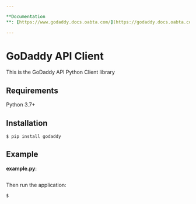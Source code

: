 ```yaml
---

**Documentation
**: [https://www.godaddy.docs.oabta.com/](https://godaddy.docs.oabta.com/)

---
```


# GoDaddy API Client

This is the GoDaddy API Python Client library

## Requirements

Python 3.7+

## Installation

```shell
$ pip install godaddy
```

## Example

**example.py**:

```python

```

Then run the application:

```shell
$ 
```
